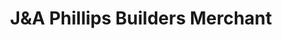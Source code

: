 ---
title: "J&A Phillips Builders Merchant"
url: /newport/junda-phillips-builders-merchant/
shop: Baustoffe
---